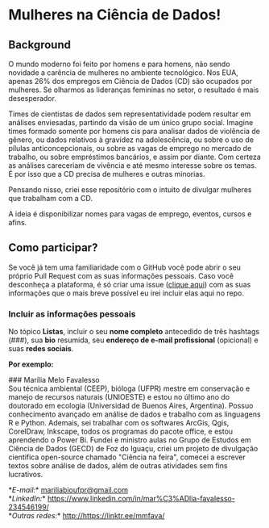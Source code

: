 # Mulheres na Ciência de Dados! 

## Background
O mundo moderno foi feito por homens e para homens, não sendo novidade a carência de mulheres no ambiente tecnológico.  Nos EUA, apenas 26% dos empregos em Ciência de Dados (CD) são ocupados por mulheres. Se olharmos as lideranças femininas no setor, o resultado é mais desesperador. 

Times de cientistas de dados sem representatividade podem resultar em análises enviesadas, partindo da visão de um único grupo social. Imagine times formado somente por homens cis para analisar dados de violência de gênero, ou dados relativos à gravidez na adolescência, ou sobre o uso de pílulas anticoncepcionais, ou sobre as vagas de emprego no mercado de trabalho, ou sobre empréstimos bancários, e assim por diante. Com certeza as análises careceriam de vivência e até mesmo interesse sobre os temas. É por isso que a CD precisa de mulheres e outras minorias. 

Pensando nisso, criei esse repositório com o intuito de divulgar mulheres que trabalham com a CD. 

A ideia é disponibilizar nomes para vagas de emprego, eventos, cursos e afins. 

## Como participar?
Se você já tem uma familiaridade com o GitHub você pode abrir o seu próprio Pull Request com as suas informações pessoais. Caso você desconheça a plataforma, é só criar uma issue ([clique aqui](https://github.com/mmfava/mulheres_cienciadedados/issues/new)) com as suas informações que o mais breve possível eu irei incluir elas aqui no repo. 

### Incluir as informações pessoais
No tópico **Listas**, incluir o seu **nome completo** antecedido de três hashtags (###), sua **bio** resumida, seu **endereço de e-mail profissional** (opicional) e suas **redes sociais**. 

**Por exemplo:**


\### Marília Melo Favalesso <br />
Sou técnica ambiental (CEEP), bióloga (UFPR) mestre em conservação e manejo de recursos naturais (UNIOESTE) e estou no último ano do doutorado em ecologia (Universidad de
Buenos Aires, Argentina). Possuo conhecimento avançado em análise de dados e trabalho com as linguagens R e Python. Ademais, sei trabalhar com os softwares ArcGis, Qgis, CorelDraw, Inkscape, todos os programas do pacote office, e estou aprendendo o Power Bi. Fundei e ministro aulas no Grupo de Estudos em Ciência de Dados (GECD) de Foz do Iguaçu, criei um projeto de divulgação cientifica open-source chamado "Ciência na feira", comecei a escrever textos sobre análise de dados, além de outras atividades sem fins lucrativos. <br />

\**E-mail:** mariliabioufpr@gmail.com <br />
\**LinkedIn:** <https://www.linkedin.com/in/mar%C3%ADlia-favalesso-234546199/> <br />
\**Outras redes:** <http://https://linktr.ee/mmfava/> <br />





 


